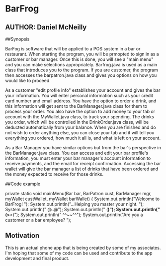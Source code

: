 # BarFrog
## AUTHOR: Daniel McNeilly

##Synopsis

BarFog is software that will be applied to a POS system in a bar or restaurant.  When starting the program, you will be prmopted to sign in as a customer or bar manager.  Once this is done, you will see a "main menu" and you can make selections appropriately.  Barfrog.java is used as a main class that introduces you to the program.  If you are customer, the program then accesses the barpatron.java class and gives you options on how you would like to proceed.

As a customer "edit profile info" establishes your account and gives the bar your information.  You will enter personal information such as your credit card number and email address.  You have the option to order a drink, and this information will get sent to the BarManager.java class for them to process your order.  You also have the option to add money to your tab or account with the MyWallet.java class, to track your spending.  The drinks you order, which will be controlled in the DrinkOrder.java class, will be deducted automatically from your balance.  When you are finished and do not wish to order anything else, you can close your tab and it will tell you everything you ordered, how much it all is, and what is left on your account.  

As a Bar Manager you have similar options but from the bar's perspective in the BarManager.java class. You can access and edit your bar profile's information, you must enter your bar manager's account information to receive payments, and the email for receipt confirmation. Accessing the bar wallet will give the bar manager a list of drinks that have been ordered and the money expected to receive for those drinks.
 
##Code example

private static void mainMenu(Bar bar, BarPatron cust, BarManager mgr, myWallet custWallet, myWallet barWallet) {
		System.out.println("Welcome to BarFrog! ");
		System.out.println("...Helping you master your night. ");
		System.out.println("  @..@");
		System.out.println(" (____)");
		System.out.println("(>____<)");
		System.out.println(" ^^~~^^");
		System.out.println("Are you a customer or a bar employee? ");
		
## Motivation

This is an actual phone app that is being created by some of my associates.  I'm hoping that some of my code can be used and contribute to the app development and final product. 
